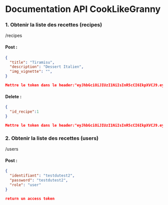 # Documentation API CookLikeGranny

### 1. Obtenir la liste des recettes (recipes)

/recipes

#### Post :

```json
{
  "title": "Tiramisu",
  "description": "Dessert Italien",
  "img_vignette": "",
}

Mettre le token dans le header:"eyJhbGciOiJIUzI1NiIsInR5cCI6IkpXVCJ9.eyJzdWIiOjMwLCJpZGVudGlmaWFudCI6InRlc3RkZWNhY2EiLCJyb2xlIjoidXNlciIsImlhdCI6MTc0OTAyMjAzMSwiZXhwIjoxNzQ5MTA4NDMxfQ.GwKYws79P6Qca7LIR_5nSTD7lX6o3cGCAaL6h2jBhXI"
```

#### Delete :

```json
{
  "id_recipe":1
}

Mettre le token dans le header:"eyJhbGciOiJIUzI1NiIsInR5cCI6IkpXVCJ9.eyJzdWIiOjMwLCJpZGVudGlmaWFudCI6InRlc3RkZWNhY2EiLCJyb2xlIjoidXNlciIsImlhdCI6MTc0OTAyMjAzMSwiZXhwIjoxNzQ5MTA4NDMxfQ.GwKYws79P6Qca7LIR_5nSTD7lX6o3cGCAaL6h2jBhXI"
```

### 2. Obtenir la liste des recettes (users)

/users

#### Post :

```json
{
  "identifiant": "testdutest2",
  "password": "testdutest2",
  "role": "user"
}

return un access token
```
